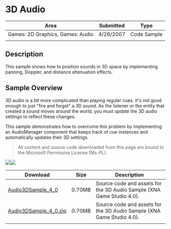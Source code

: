 # 3D Audio

|Area|Submitted|Type|
|-|-|-|
Games: 2D Graphics, Games: Audio|4/26/2007|Code Sample
||||

## Description

This sample shows how to position sounds in 3D space by implementing panning, Doppler, and distance attenuation effects.

## Sample Overview

3D audio is a bit more complicated than playing regular cues. It's not good enough to just "fire and forget" a 3D sound. As the listener or the entity that created a sound moves around the world, you must update the 3D audio settings to reflect these changes.

This sample demonstrates how to overcome this problem by implementing an AudioManager component that keeps track of cue instances and automatically updates their 3D settings.

> All content and source code downloaded from this page are bound to the Microsoft Permissive License (Ms-PL).

![](https://github.com/simondarksidej/XNAGameStudio/blob/master/Images/XNA_Audio3D_01_small.jpg?raw=true)![](https://github.com/simondarksidej/XNAGameStudio/blob/master/Images/XNA_Audio3D_02_small.jpg?raw=true)

Download | Size | Description
---|---|---|
[Audio3DSample_4_0](https://github.com/SimonDarksideJ/XNAGameStudio/tree/master/Samples/Audio3DSample_4_0) | 0.70MB | Source code and assets for the 3D Audio Sample (XNA Game Studio 4.0).
[Audio3DSample_4_0.zip](https://github.com/SimonDarksideJ/XNAGameStudioZips/tree/master/Samples/Audio3DSample_4_0.zip) | 0.70MB | Source code and assets for the 3D Audio Sample (XNA Game Studio 4.0).
||||
